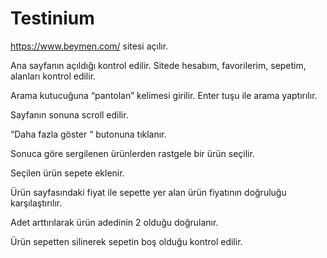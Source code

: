 # Testinium

https://www.beymen.com/ sitesi açılır.

Ana sayfanın açıldığı kontrol edilir. Sitede hesabım, favorilerim, sepetim, alanları kontrol edilir.

Arama kutucuğuna “pantolan” kelimesi girilir. Enter tuşu ile arama yaptırılır.

Sayfanın sonuna scroll edilir.

“Daha fazla göster “ butonuna tıklanır.

Sonuca göre sergilenen ürünlerden rastgele bir ürün seçilir.

Seçilen ürün sepete eklenir.

Ürün sayfasındaki fiyat ile sepette yer alan ürün fiyatının doğruluğu karşılaştırılır.

Adet arttırılarak ürün adedinin 2 olduğu doğrulanır.

Ürün sepetten silinerek sepetin boş olduğu kontrol edilir.
